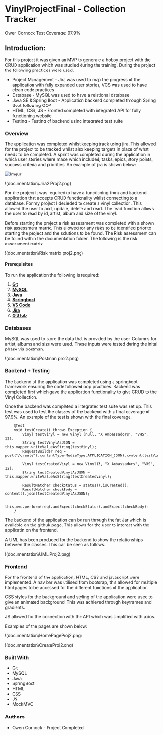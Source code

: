 # VinylProjectFinal - Collection Tracker

Owen Cornock
Test Coverage: 97.9% 
## Introduction:

For this project it was given an MVP to generate a hobby project with the CRUD application which was studied during the training. During the project the following practices were used:
* Project Management - Jira was used to map the progress of the application with fully expanded user stories, VCS was used to have clean code practices
* Database - MySQL was used to have a relational database 
* Java SE & Spring Boot - Application backend completed through Spring Boot following OOP
* HTML, CSS, JS - Fronted completed with integrated API for fully functioning website
* Testing - Testing of backend using integrated test suite

### Overview
The application was completed whilst keeping track using jira. This allowed for the project to be tracked whilst also keeping targets in place of what needs to be completed. A sprint was completed during the application in which user stories where made which included; tasks, epics, story points, success criteria and priorities. An example of jira is shown below:

![Imgur](https://imgur.com/3KfIxFp)

!(documentation\Jira2 Proj2.png)

For the project it was required to have a functioning front and backend application that accepts CRUD functionality whilst connecting to a database. For my project I decieded to create a vinyl collection. This allowed the user to add, update, delete and read. The read function allows the user to read by id, artist, album and size of the vinyl.

Before starting the project a risk assessment was completed with a shown risk assessment matrix. This allowed for any risks to be identified prior to starting the project and the solutions to be found. The Risk assessment can be found within the documentation folder. The following is the risk assessment matrix.

!(documentation\Risk matrix proj2.png)

#### Prerequisites

To run the application the following is required:

1. [**Git**](https://gitforwindows.org/)
2. [**MySQL**](https://dev.mysql.com/downloads/windows/installer/8.0.html)
3. [**Java**](https://www.oracle.com/java/technologies/downloads/#java17)
4. [**Springboot**](https://spring.io/projects/spring-boot)
5. [**VS Code**](https://code.visualstudio.com/)
6. [**Jira**](https://www.atlassian.com/software/jira)
7. [**GitHub**](https://github.com/)

### Databases

MySQL was used to store the data that is provided by the user. Columns for artist, albums and size were used. These inputs were tested during the inital phase via postman.

!(documentation\Postman proj2.png)

### Backend + Testing

The backend of the application was completed using a springboot framework ensuring the code followed oop practices. Backend was completed first which gave the application functionality to give CRUD to the Vinyl Collection.

Once the backend was completed a integrated test suite was set up. This test was used to test the classes of the backend with a final coverage of 97.9%. An example of the test is shown with the final coverage.

```
	@Test
	void testCreate() throws Exception {
		Vinyl testVinyl = new Vinyl (null, "X Ambassadors", "VHS", 12);
		String testVinylAsJSON = this.mapper.writeValueAsString(testVinyl);
		RequestBuilder req = post("/create").contentType(MediaType.APPLICATION_JSON).content(testVinylAsJSON);
		
		Vinyl testCreatedVinyl = new Vinyl(3, "X Ambassadors", "VHS", 12);
		String testCreatedVinylAsJSON = this.mapper.writeValueAsString(testCreatedVinyl);
		
		ResultMatcher checkStatus = status().isCreated();
		ResultMatcher checkBody = content().json(testCreatedVinylAsJSON);
		
		this.mvc.perform(req).andExpect(checkStatus).andExpect(checkBody);
    }
```

The backend of the application can be run through the fat Jar which is available on the github page. This allows for the user to interact with the applicatin on the frontend.

A UML has been produced for the backend to show the relationships between the classes. This can be seen as follows.

!(documentation\UML Proj2.png)

### Frontend

For the frontend of the application, HTML, CSS and javascript were implemented. A nav bar was utilised from bootsrap, this allowed for multiple html pages to be accessed for the different functions of the application. 

CSS styles for the background and styling of the application were used to give an animated background. This was achieved through keyframes and gradients.

JS allowed for the connection with the API which was simplified with axios.

Examples of the pages are shown below: 

!(documentation\HomePageProj2.png)

!(documentation\CreateProj2.png)

### Built With

* Git
* MySQL
* Java
* SpringBoot
* HTML
* CSS
* JS
* MockMVC

### Authors

* Owen Cornock - Project Completed 
